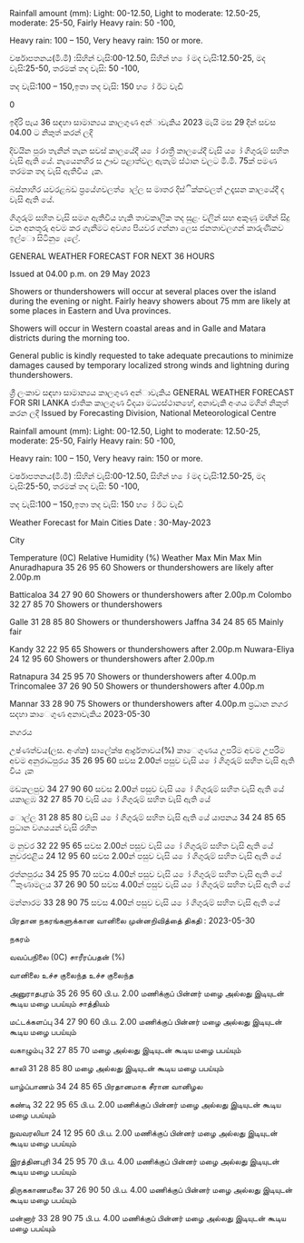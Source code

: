 Rainfall amount (mm): Light: 00-12.50, Light to moderate: 12.50-25, moderate: 25-50, Fairly Heavy rain: 50 -100,

Heavy rain: 100 – 150, Very heavy rain: 150 or more.

වර්ෂාපතනය(මි.මී) :සිහින් වැසි:00-12.50, සිහින් හ ෝ මද වැසි:12.50-25, මද වැසි:25-50, තරමක් තද වැසි: 50 -100,

තද වැසි:100 – 150,ඉතා තද වැසි: 150 හ ෝ ඊට වැඩි

0

ඉදිරි පැය 36 සඳහා සාමාන්‍යය කාලගුණ අන්‍ාවැකිය 2023 මැයි මස 29 දින්‍ සවස 04.00 ට නිකුත් කරන්‍ ලදි

දිවයින පුරා තැනින් තැන සවස් කාලයේදී ය ෝ රාත්‍රී කාලයේදී වැසි ය ෝ ගිගුරුම් සහිත වැසි ඇති යේ. නැයෙනහිර ස ඌව පළාත්වල ඇතැම් ස්ථාන වලට මි.මි. 75ක් පමණ තරමක තද වැසි ඇතිවිය ැක.

බස්නාහිර යවරළබඩ ප්‍රයේශවලත් ොල්ල ස මාතර දිස්ික්කවලත් උදෑසන කාලයේදී ද වැසි ඇති යේ.

ගිගුරුම් සහිත වැසි සමග ඇතිවිය හැකි තාවකාලික තද සුළං වලින් සහ අකුණු මඟින් සිදු වන අනතුරු අවම කර ගැනීමට අවශ්‍ය පියවර ගන්නා ලෙස ජනතාවලගන් කාරුණිකව ඉල්ො සිටිනු ෙැලේ.

GENERAL WEATHER FORECAST FOR NEXT 36 HOURS

Issued at 04.00 p.m. on 29 May 2023

Showers or thundershowers will occur at several places over the island during the evening or night. Fairly heavy showers about 75 mm are likely at some places in Eastern and Uva provinces.

Showers will occur in Western coastal areas and in Galle and Matara districts during the morning too.

General public is kindly requested to take adequate precautions to minimize damages caused by temporary localized strong winds and lightning during thundershowers.

ශ්‍රී ලංකාව සඳහා සාමාන්‍යය කාලගුණ අන්‍ාවැකිය GENERAL WEATHER FORECAST FOR SRI LANKA ජාතික කාලගුණ විදයා මධ්‍යස්ථානහේ, අනාවැකි අංශය මගින් නිකුත් කරන ලදි Issued by Forecasting Division, National Meteorological Centre

Rainfall amount (mm): Light: 00-12.50, Light to moderate: 12.50-25, moderate: 25-50, Fairly Heavy rain: 50 -100,

Heavy rain: 100 – 150, Very heavy rain: 150 or more.

වර්ෂාපතනය(මි.මී) :සිහින් වැසි:00-12.50, සිහින් හ ෝ මද වැසි:12.50-25, මද වැසි:25-50, තරමක් තද වැසි: 50 -100,

තද වැසි:100 – 150,ඉතා තද වැසි: 150 හ ෝ ඊට වැඩි

Weather Forecast for Main Cities Date : 30-May-2023

City

Temperature (0C) Relative Humidity (%) Weather Max Min Max Min Anuradhapura 35 26 95 60 Showers or thundershowers are likely after 2.00p.m

Batticaloa 34 27 90 60 Showers or thundershowers after 2.00p.m Colombo 32 27 85 70 Showers or thundershowers

Galle 31 28 85 80 Showers or thundershowers Jaffna 34 24 85 65 Mainly fair

Kandy 32 22 95 65 Showers or thundershowers after 2.00p.m Nuwara-Eliya 24 12 95 60 Showers or thundershowers after 2.00p.m

Ratnapura 34 25 95 70 Showers or thundershowers after 4.00p.m Trincomalee 37 26 90 50 Showers or thundershowers after 4.00p.m

Mannar 33 28 90 75 Showers or thundershowers after 4.00p.m ප්‍රධාන නගර සදහා කාෙගුණ අනාවැකිය 2023-05-30

නගරය

උෂ්ණත්වය(ලස. අංශ්‍ක) සාලේක්ෂ ආර්ද්‍රතාවය(%) කාෙගුණය උපරිම අවම උපරිම අවම අනුරාධපුරය 35 26 95 60 සවස 2.00න් පසුව වැසි ය ෝ ගිගුරුම් සහිත වැසි ඇති විය ැක

මඩකලපුව 34 27 90 60 සවස 2.00න් පසුව වැසි ය ෝ ගිගුරුම් සහිත වැසි ඇති යේ යකාළඹ 32 27 85 70 වැසි ය ෝ ගිගුරුම් සහිත වැසි ඇති යේ

ොල්ල 31 28 85 80 වැසි ය ෝ ගිගුරුම් සහිත වැසි ඇති යේ යාපනය 34 24 85 65 ප්‍රධාන වශයයන් වැසි රහිත

ම නුවර 32 22 95 65 සවස 2.00න් පසුව වැසි ය ෝ ගිගුරුම් සහිත වැසි ඇති යේ නුවරඑළිය 24 12 95 60 සවස 2.00න් පසුව වැසි ය ෝ ගිගුරුම් සහිත වැසි ඇති යේ

රත්නපුරය 34 25 95 70 සවස 4.00න් පසුව වැසි ය ෝ ගිගුරුම් සහිත වැසි ඇති යේ ිකුණාමලය 37 26 90 50 සවස 4.00න් පසුව වැසි ය ෝ ගිගුරුම් සහිත වැසි ඇති යේ

මන්නාරම 33 28 90 75 සවස 4.00න් පසුව වැසි ය ෝ ගිගුරුම් සහිත වැසි ඇති යේ

பிரதான நகரங்களுக்கான வானிலை முன்னறிவித்தை் திகதி : 2023-05-30

நகரம்

வவப்பநிலை (0C) சாரீரப்பதன் (%)

வானிலை உச்ச குலைந்த உச்ச குலைந்த

அனுராதபுரம் 35 26 95 60 பி.ப. 2.00 மணிக்குப் பின்னர் மழை அல்லது இடியுடன் கூடிய மழை பபய்யும் சாத்தியம்

மட்டக்களப்பு 34 27 90 60 பி.ப. 2.00 மணிக்குப் பின்னர் மழை அல்லது இடியுடன் கூடிய மழை பபய்யும்

வகாழும்பு 32 27 85 70 மழை அல்லது இடியுடன் கூடிய மழை பபய்யும்

காலி 31 28 85 80 மழை அல்லது இடியுடன் கூடிய மழை பபய்யும்

யாழ்ப்பாணம் 34 24 85 65 பிரதானமாக சீரான வானிழல

கண்டி 32 22 95 65 பி.ப. 2.00 மணிக்குப் பின்னர் மழை அல்லது இடியுடன் கூடிய மழை பபய்யும்

நுவவரலியா 24 12 95 60 பி.ப. 2.00 மணிக்குப் பின்னர் மழை அல்லது இடியுடன் கூடிய மழை பபய்யும்

இரத்தினபுரி 34 25 95 70 பி.ப. 4.00 மணிக்குப் பின்னர் மழை அல்லது இடியுடன் கூடிய மழை பபய்யும்

திருககாணமலை 37 26 90 50 பி.ப. 4.00 மணிக்குப் பின்னர் மழை அல்லது இடியுடன் கூடிய மழை பபய்யும்

மன்னார் 33 28 90 75 பி.ப. 4.00 மணிக்குப் பின்னர் மழை அல்லது இடியுடன் கூடிய மழை பபய்யும்